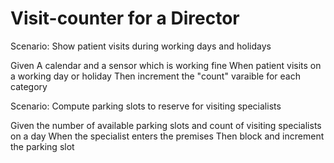 # Visit-counter for a Director

Scenario: Show patient visits during working days and holidays

  Given A calendar and a sensor which is working fine
  When patient visits on a working day or holiday
  Then increment the "count" varaible for each category

Scenario: Compute parking slots to reserve for visiting specialists

  Given the number of available parking slots and count of visiting specialists on a day
  When the specialist enters the premises
  Then block and increment the parking slot
